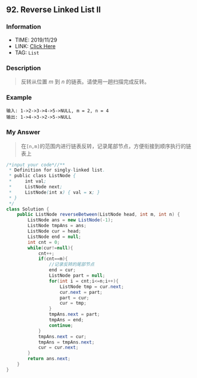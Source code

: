 ## 92. Reverse Linked List II

### Information

* TIME: 2019/11/29
* LINK: [Click Here]( https://leetcode-cn.com/problems/reverse-linked-list-ii/ )
* TAG: `List`

### Description

>  反转从位置 *m* 到 *n* 的链表。请使用一趟扫描完成反转。 

### Example

```text
输入: 1->2->3->4->5->NULL, m = 2, n = 4
输出: 1->4->3->2->5->NULL
```

### My Answer

> 在`[n,m]`的范围内进行链表反转，记录尾部节点，方便衔接到顺序执行的链表上

```java
/*input your code*//**
 * Definition for singly-linked list.
 * public class ListNode {
 *     int val;
 *     ListNode next;
 *     ListNode(int x) { val = x; }
 * }
 */
class Solution {
    public ListNode reverseBetween(ListNode head, int m, int n) {
        ListNode ans = new ListNode(-1);
        ListNode tmpAns = ans;
        ListNode cur = head;
        ListNode end = null;
        int cnt = 0;
        while(cur!=null){
            cnt++;
            if(cnt==m){
                //记录反转的尾部节点
                end = cur;
                ListNode part = null;
                for(int i = cnt;i<=n;i++){
                    ListNode tmp = cur.next;
                    cur.next = part;
                    part = cur;
                    cur = tmp;
                }
                tmpAns.next = part;
                tmpAns = end;
                continue;
            }
            tmpAns.next = cur;
            tmpAns = tmpAns.next;
            cur = cur.next;
        }
        return ans.next;
    }
}
```

